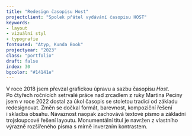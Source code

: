 ```yaml
---
title: "Redesign časopisu Host"
projectclient: "Spolek přátel vydávání časopisu HOST"
keywords: 
- layout 
- vizuální styl
- typografie
fontsused: "Atyp, Kunda Book"
projectyear: "2023"
class: "portfolio"
draft: false
index: 30
bgcolor: "#14141e"
---
```



V&nbsp;roce 2018 jsem převzal grafickou úpravu a sazbu časopisu *Host*. Po&nbsp;čtyřech ročnících setrvalé práce nad zrcadlem z&nbsp;ruky Martina Peciny jsem v&nbsp;roce 2022 dostal za úkol časopis se stoletou tradicí od základu redesignovat. Změn se dočkal formát, barevnost, kompoziční řešení i&nbsp;skladba obsahu. Návaznost naopak zachovává textové písmo a&nbsp;základní trojsloupcové řešení layoutu. Monumentální titul je navržen z&nbsp;vlastního výrazně rozšířeného písma s&nbsp;mírně inverzním kontrastem.